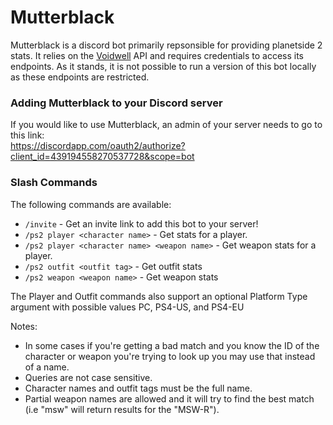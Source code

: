 # Mutterblack

Mutterblack is a discord bot primarily repsonsible for providing planetside 2 stats. It relies on the [Voidwell](https://voidwell.com) API and requires credentials to access its endpoints. As it stands, it is not possible to run a version of this bot locally as these endpoints are restricted.

### Adding Mutterblack to your Discord server
If you would like to use Mutterblack, an admin of your server needs to go to this link:    
https://discordapp.com/oauth2/authorize?client_id=439194558270537728&scope=bot
 
### Slash Commands
The following commands are available:
* `/invite` - Get an invite link to add this bot to your server!
* `/ps2 player <character name>` - Get stats for a player.
* `/ps2 player <character name> <weapon name>` - Get weapon stats for a player.
* `/ps2 outfit <outfit tag>` - Get outfit stats
* `/ps2 weapon <weapon name>` - Get weapon stats

The Player and Outfit commands also support an optional Platform Type argument with possible values PC, PS4-US, and PS4-EU

Notes:
* In some cases if you're getting a bad match and you know the ID of the character or weapon you're trying to look up you may use that instead of a name.    
* Queries are not case sensitive.
* Character names and outfit tags must be the full name.
* Partial weapon names are allowed and it will try to find the best match (i.e "msw" will return results for the "MSW-R").
